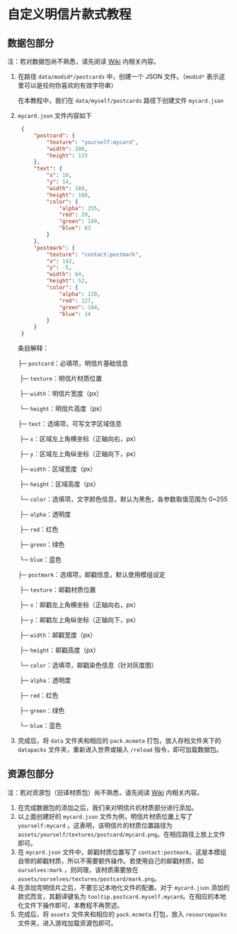 # 自定义明信片款式教程

## 数据包部分

注：若对数据包尚不熟悉，请先阅读 [Wiki](https://minecraft.fandom.com/zh/wiki/%E6%95%B0%E6%8D%AE%E5%8C%85) 内相关内容。

1. 在路径 `data/modid*/postcards` 中，创建一个 JSON 文件。（`modid*` 表示这里可以是任何你喜欢的有效字符串）

   在本教程中，我们在 `data/myself/postcards` 路径下创建文件 `mycard.json`

2. `mycard.json` 文件内容如下

   ```json
    {
        "postcard": {
            "texture": "yourself:mycard",
            "width": 200,
            "height": 133
        },
        "text": {
            "x": 10,
            "y": 14,
            "width": 180,
            "height": 108,
            "color": {
                "alpha": 255,
                "red": 29,
                "green": 149,
                "blue": 63
            }
        },
        "postmark": {
            "texture": "contact:postmark",
            "x": 142,
            "y": -5,
            "width": 64,
            "height": 52,
            "color": {
                "alpha": 120,
                "red": 127,
                "green": 184,
                "blue": 14
            }
        }
    }
   ```
   条目解释：

   ├─ `postcard`：必填项，明信片基础信息

   ​		├─ `texture`：明信片材质位置

   ​		├─ `width`：明信片宽度（px）

   ​		└─ `height`：明信片高度（px）

   ├─ `text`：选填项，可写文字区域信息

   ​		├─ `x`：区域左上角横坐标（正轴向右，px）

   ​		├─ `y`：区域左上角纵坐标（正轴向下，px）

   ​		├─ `width`：区域宽度（px）

   ​		├─ `height`：区域高度（px）

   ​		└─ `color`：选填项，文字颜色信息，默认为黑色，各参数取值范围为 0~255

   ​				├─ `alpha`：透明度

   ​				├─ `red`：红色

   ​				├─ `green`：绿色

   ​				└─ `blue`：蓝色

   ├─ `postmark`：选填项，邮戳信息，默认使用模组设定

   ​		├─ `texture`：邮戳材质位置

   ​		├─ `x`：邮戳左上角横坐标（正轴向右，px）

   ​		├─ `y`：邮戳左上角纵坐标（正轴向下，px）

   ​		├─ `width`：邮戳宽度（px）

   ​		├─ `height`：邮戳高度（px）

   ​		└─ `color`：选填项，邮戳染色信息（针对灰度图）

   ​				├─ `alpha`：透明度

   ​				├─ `red`：红色

   ​				├─ `green`：绿色

   ​				└─ `blue`：蓝色

3. 完成后，将 `data` 文件夹和相应的 `pack.mcmeta` 打包，放入存档文件夹下的 `datapacks` 文件夹，重新进入世界或输入 `/reload` 指令，即可加载数据包。

## 资源包部分

注：若对资源包（旧译材质包）尚不熟悉，请先阅读 [Wiki](https://minecraft.fandom.com/zh/wiki/%E8%B5%84%E6%BA%90%E5%8C%85) 内相关内容。

1. 在完成数据包的添加之后，我们来对明信片的材质部分进行添加。
2. 以上面创建好的 `mycard.json` 文件为例，明信片材质位置上写了 `yourself:mycard`
   。这表明，该明信片的材质位置路径为 `assets/yourself/textures/postcard/mycard.png`。在相应路径上放上文件即可。
3. 在 `mycard.json` 文件中，邮戳材质位置写了 `contact:postmark`，这是本模组自带的邮戳材质，所以不需要额外操作。若使用自己的邮戳材质，如 `ourselves:mark`
   ，则同理，该材质需要放在 `assets/ourselves/textures/postcard/mark.png`。
4. 在添加完明信片之后，不要忘记本地化文件的配置。对于 `mycard.json` 添加的款式而言，其翻译键名为 `tooltip.postcard.myself.mycard`。在相应的本地化文件下操作即可，本教程不再赘述。
5. 完成后，将 `assets` 文件夹和相应的 `pack.mcmeta` 打包，放入 `resourcepacks` 文件夹，进入游戏加载资源包即可。
